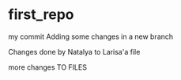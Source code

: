 # first_repo

my  commit
Adding some changes in a new branch

Changes done by Natalya to Larisa'a file


more changes TO FILES